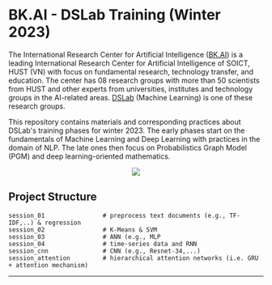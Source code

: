 # BK.AI - DSLab Training (Winter 2023)

The International Research Center for Artificial Intelligence ([BK.AI](https://bkai.ai/)) is a leading International Research Center for Artificial Intelligence of SOICT, HUST (VN) with focus on fundamental research, technology transfer, and education. The center has 08 research groups with more than 50 scientists from HUST and other experts from universities, institutes and technology groups in the AI-related areas. [DSLab](https://bkai.ai/research/machine-learning/) (Machine Learning) is one of these research groups.

This repository contains materials and corresponding practices about DSLab's training phases for winter 2023. The early phases start on the fundamentals of Machine Learning and Deep Learning with practices in the domain of NLP. The late ones then focus on Probabilistics Graph Model (PGM) and deep learning-oriented mathematics.

<p align="center">
  <img src="https://user-images.githubusercontent.com/86721208/216682366-4c67c3d5-4afb-4665-939b-f82a2a72b660.png" />
</p>

## Project Structure

```
session_01                # preprocess text documents (e.g., TF-IDF,..) & regression
session_02                # K-Means & SVM
session_03                # ANN (e.g., MLP
session_04                # time-series data and RNN 
session_cnn               # CNN (e.g., Resnet-34,...)
session_attention         # hierarchical attention networks (i.e. GRU + attention mechanism)
```
---
